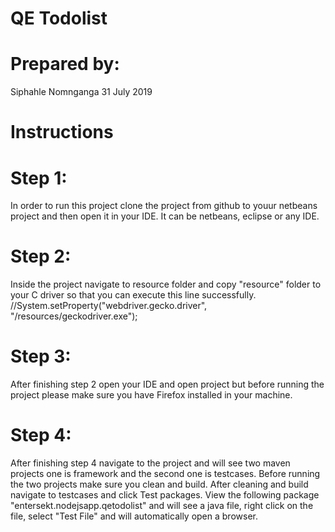 <h1>QE Todolist</h1>
<h1>Prepared by: </h1>
Siphahle Nomnganga
31 July 2019
<h1>Instructions</h1>

<h1>Step 1:</h1>

In order to run this project clone the project from github to youur netbeans project 
and then open it in your IDE. It can be netbeans, eclipse or any IDE.

<h1>Step 2:</h1>

Inside the project navigate to resource folder and copy "resource" folder 
to your C driver so that you can execute this line successfully.  
//System.setProperty("webdriver.gecko.driver", "/resources/geckodriver.exe");

<h1>Step 3:</h1>

After finishing step 2 open your IDE and open project but before running the project please make sure you have Firefox installed in your machine.

<h1>Step 4:</h1> 

After finishing step 4 navigate to the project and will see two maven projects one is framework and the second one is testcases. Before running the two projects make sure you clean and build. After cleaning and build navigate to testcases and click 
Test packages. View the following package "entersekt.nodejsapp.qetodolist" and will see a java file, right click on the file, select "Test File" and will automatically open a browser. 




